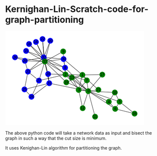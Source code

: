 # Kernighan-Lin-Scratch-code-for-graph-partitioning
![Fig](karate.png)


The above python code will take a network data as input and bisect the graph in such a way that the cut size is minimum.

It uses Kenighan-Lin algorithm for partitioning the graph.

